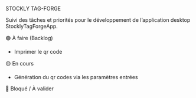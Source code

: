 STOCKLY TAG-FORGE

Suivi des tâches et priorités pour le développement de l’application desktop StocklyTagForgeApp.

🟢 À faire (Backlog)
- Imprimer le qr code


🟡 En cours

- Génération du qr codes via les paramètres entrées



🔴 Bloqué / À valider

